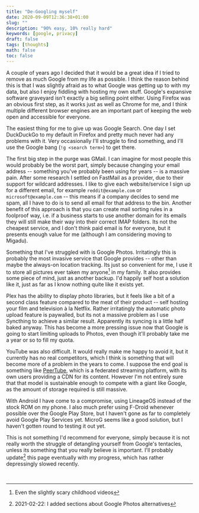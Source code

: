 ```yaml
---
title: "De-Googling myself"
date: 2020-09-09T12:36:38+01:00
slug: ""
description: "90% easy, 10% really hard"
keywords: [google, privacy]
draft: false
tags: [thoughts]
math: false
toc: false
---
```


A couple of years ago I decided that it would be a great idea if I tried to remove as much Google from my life as possible. I think the reason behind this is that I was slightly afraid as to what Google was getting up to with my data, but also I enjoy fiddling with hosting my own stuff. Google's expansive software graveyard isn't exactly a big selling point either. Using Firefox was an obvious first step, as it works just as well as Chrome for me, and I think multiple different browser engines are an important part of keeping the web open and accessible for everyone.

The easiest thing for me to give up was Google Search. One day I set DuckDuckGo to my default in Firefox and pretty much never had any problems with it. Very occasionally I'll struggle to find something, and I'll use the Google bang (`!g <search term>`) to get there.

The first big step in the purge was GMail. I can imagine for most people this would probably be the worst part, simply because changing your email address -- something you've probably been using for years -- is a massive pain. After some research I settled on FastMail as a provider, due to their support for wildcard addresses. I like to give each website/service I sign up for a different email, for example `reddit@example.com` or `microsoft@example.com` -- this means if a company decides to send me spam, all I have to do is to send all email for that address to the bin. Another benefit of this approach is that you can create mail sorting rules in a foolproof way, i.e. if a business starts to use another domain for its emails they will still make their way into their correct IMAP folders. Its not the cheapest service, and I don't think paid email is for everyone, but it presents enough value for me (although I am considering moving to Migadu).

Something that I've struggled with is Google Photos. Irritatingly this is probably the most invasive service that Google provides -- other than maybe the always-on location tracking. Its just so convenient for me, I use it to store all pictures ever taken my anyone[^1] in my family. It also provides some piece of mind, just as another backup. I'd happily self host a solution like it, just as far as I know nothing quite like it exists yet.

Plex has the ability to display photo libraries, but it feels like a bit of a second class feature compared to the meat of their product -- self hosting your film and television à la Netflix. Rather irritatingly the automatic photo upload feature is paywalled, but its not a massive problem as I use Syncthing to achieve a similar result. Apparently its syncing is a little half baked anyway. This has become a more pressing issue now that Google is going to start limiting uploads to Photos, even though it'll probably take me a year or so to fill my quota.

YouTube was also difficult. It would really make me happy to avoid it, but it currently has no real competitors, which I think is something that will become more of a problem in the years to come. I suppose the end goal is something like [PeerTube](https://peer.tube/), which is a federated streaming platform, with its own users providing a CDN for its content. However  I'm not entirely sure that that model is sustainable enough to compete with a giant like Google, as the amount of storage required is still massive.

With Android I have come to a compromise, using LineageOS instead of the stock ROM on my phone. I also much prefer using F-Droid whenever possible over the Google Play Store, but I haven't gone as far to completely avoid Google Play Services yet. MicroG seems like a good solution, but I haven't gotten round to testing it out yet.

This is not something I'd recommend for everyone, simply because it is not really worth the struggle of detangling yourself from Google's tentacles, unless its something that you really believe is important. I'll probably update[^2] this page eventually with my progress, which has rather depressingly slowed recently.

</br>

[^1]: Even the slightly scary childhood videos
[^2]: 2021-02-22: I added sections about Google Photos alternatives
